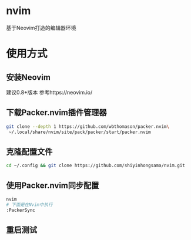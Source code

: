 # nvim
基于Neovim打造的编辑器环境

# 使用方式
## 安装Neovim
建议0.8+版本
参考https://neovim.io/
## 下载Packer.nvim插件管理器
``` sh
git clone --depth 1 https://github.com/wbthomason/packer.nvim\
 ~/.local/share/nvim/site/pack/packer/start/packer.nvim
```
## 克隆配置文件
``` sh
cd ~/.config && git clone https://github.com/shiyinhongsama/nvim.git
```
## 使用Packer.nvim同步配置
``` sh
nvim
# 下面是在Nvim中执行
:PackerSync
```

## 重启测试
